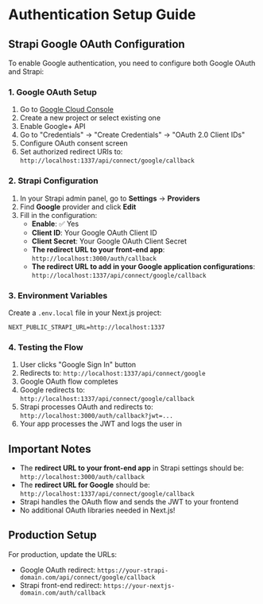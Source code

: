 # Authentication Setup Guide

## Strapi Google OAuth Configuration

To enable Google authentication, you need to configure both Google OAuth and Strapi:

### 1. Google OAuth Setup

1. Go to [Google Cloud Console](https://console.cloud.google.com/)
2. Create a new project or select existing one
3. Enable Google+ API
4. Go to "Credentials" → "Create Credentials" → "OAuth 2.0 Client IDs"
5. Configure OAuth consent screen
6. Set authorized redirect URIs to: `http://localhost:1337/api/connect/google/callback`

### 2. Strapi Configuration

1. In your Strapi admin panel, go to **Settings** → **Providers**
2. Find **Google** provider and click **Edit**
3. Fill in the configuration:
   - **Enable**: ✅ Yes
   - **Client ID**: Your Google OAuth Client ID
   - **Client Secret**: Your Google OAuth Client Secret
   - **The redirect URL to your front-end app**: `http://localhost:3000/auth/callback`
   - **The redirect URL to add in your Google application configurations**: `http://localhost:1337/api/connect/google/callback`

### 3. Environment Variables

Create a `.env.local` file in your Next.js project:

```env
NEXT_PUBLIC_STRAPI_URL=http://localhost:1337
```

### 4. Testing the Flow

1. User clicks "Google Sign In" button
2. Redirects to: `http://localhost:1337/api/connect/google`
3. Google OAuth flow completes
4. Google redirects to: `http://localhost:1337/api/connect/google/callback`
5. Strapi processes OAuth and redirects to: `http://localhost:3000/auth/callback?jwt=...`
6. Your app processes the JWT and logs the user in

## Important Notes

- The **redirect URL to your front-end app** in Strapi settings should be: `http://localhost:3000/auth/callback`
- The **redirect URL for Google** should be: `http://localhost:1337/api/connect/google/callback`
- Strapi handles the OAuth flow and sends the JWT to your frontend
- No additional OAuth libraries needed in Next.js!

## Production Setup

For production, update the URLs:
- Google OAuth redirect: `https://your-strapi-domain.com/api/connect/google/callback`
- Strapi front-end redirect: `https://your-nextjs-domain.com/auth/callback` 